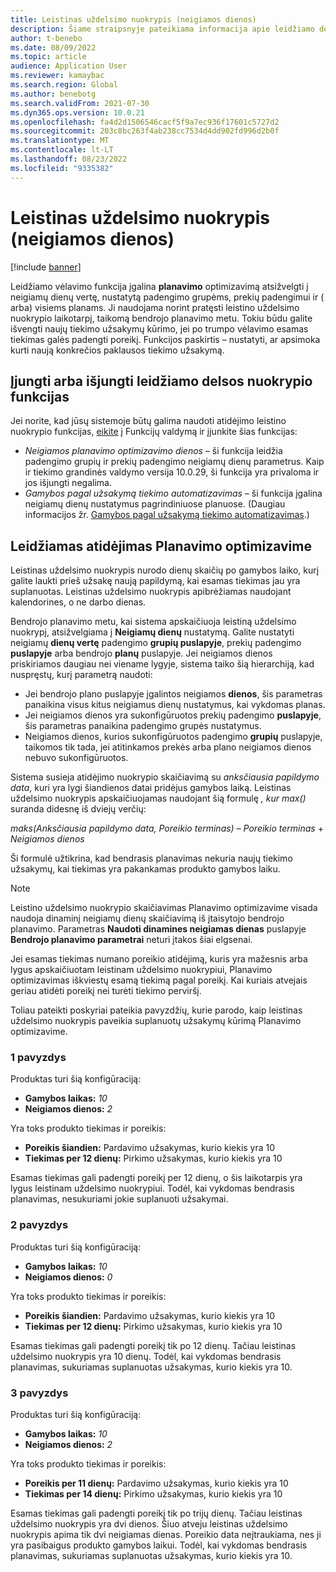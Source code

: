 ```yaml
---
title: Leistinas uždelsimo nuokrypis (neigiamos dienos)
description: Šiame straipsnyje pateikiama informacija apie leidžiamo delsos nuokrypio skaičiavimą ir apie tai, kaip jis veikia suplanuoto užsakymo kūrimą planavimo optimizavime.
author: t-benebo
ms.date: 08/09/2022
ms.topic: article
audience: Application User
ms.reviewer: kamaybac
ms.search.region: Global
ms.author: benebotg
ms.search.validFrom: 2021-07-30
ms.dyn365.ops.version: 10.0.21
ms.openlocfilehash: fa4d2d1506546cacf5f9a7ec936f17601c5727d2
ms.sourcegitcommit: 203c8bc263f4ab238cc7534d4dd902fd996d2b0f
ms.translationtype: MT
ms.contentlocale: lt-LT
ms.lasthandoff: 08/23/2022
ms.locfileid: "9335382"
---
```

# <a name="delay-tolerance-negative-days"></a>Leistinas uždelsimo nuokrypis (neigiamos dienos)

[!include [banner](../../includes/banner.md)]

Leidžiamo vėlavimo funkcija įgalina **planavimo** optimizavimą atsižvelgti į neigiamų dienų vertę, nustatytą padengimo grupėms, prekių padengimui ir ( arba) visiems planams. Ji naudojama norint pratęsti leistino uždelsimo nuokrypio laikotarpį, taikomą bendrojo planavimo metu. Tokiu būdu galite išvengti naujų tiekimo užsakymų kūrimo, jei po trumpo vėlavimo esamas tiekimas galės padengti poreikį. Funkcijos paskirtis – nustatyti, ar apsimoka kurti naują konkrečios paklausos tiekimo užsakymą.

## <a name="turn-delay-tolerance-features-on-or-off"></a>Įjungti arba išjungti leidžiamo delsos nuokrypio funkcijas

Jei norite, kad jūsų sistemoje būtų galima naudoti atidėjimo leistino nuokrypio funkcijas, [eikite](../../../fin-ops-core/fin-ops/get-started/feature-management/feature-management-overview.md) į Funkcijų valdymą ir įjunkite šias funkcijas:

- *Neigiamos planavimo optimizavimo dienos* – ši funkcija leidžia padengimo grupių ir prekių padengimo neigiamų dienų parametrus. Kaip ir tiekimo grandinės valdymo versija 10.0.29, ši funkcija yra privaloma ir jos išjungti negalima.
- *Gamybos pagal užsakymą tiekimo automatizavimas* – ši funkcija įgalina neigiamų dienų nustatymus pagrindiniuose planuose. (Daugiau informacijos žr. [Gamybos pagal užsakymą tiekimo automatizavimas](../make-to-order-supply-automation.md).)

## <a name="delay-tolerance-in-planning-optimization"></a>Leidžiamas atidėjimas Planavimo optimizavime

Leistinas uždelsimo nuokrypis nurodo dienų skaičių po gamybos laiko, kurį galite laukti prieš užsakę naują papildymą, kai esamas tiekimas jau yra suplanuotas. Leistinas uždelsimo nuokrypis apibrėžiamas naudojant kalendorines, o ne darbo dienas.

Bendrojo planavimo metu, kai sistema apskaičiuoja leistiną uždelsimo nuokrypį, atsižvelgiama į **Neigiamų dienų** nustatymą. Galite nustatyti neigiamų **dienų vertę** padengimo **grupių puslapyje**, prekių padengimo **puslapyje** arba bendrojo **planų** puslapyje. Jei neigiamos dienos priskiriamos daugiau nei viename lygyje, sistema taiko šią hierarchiją, kad nuspręstų, kurį parametrą naudoti:

- Jei bendrojo plano puslapyje įgalintos neigiamos **dienos**, šis parametras panaikina visus kitus neigiamus dienų nustatymus, kai vykdomas planas.
- Jei neigiamos dienos yra sukonfigūruotos prekių padengimo **puslapyje**, šis parametras panaikina padengimo grupės nustatymus.
- Neigiamos dienos, kurios sukonfigūruotos padengimo **grupių** puslapyje, taikomos tik tada, jei atitinkamos prekės arba plano neigiamos dienos nebuvo sukonfigūruotos.

Sistema susieja atidėjimo nuokrypio skaičiavimą su *anksčiausia papildymo data*, kuri yra lygi šiandienos datai pridėjus gamybos laiką. Leistinas uždelsimo nuokrypis apskaičiuojamas naudojant šią formulę *, kur max()* suranda didesnę iš dviejų verčių:

*maks(Anksčiausia papildymo data, Poreikio terminas)* – *Poreikio terminas* + *Neigiamos dienos*

Ši formulė užtikrina, kad bendrasis planavimas nekuria naujų tiekimo užsakymų, kai tiekimas yra pakankamas produkto gamybos laiku.

> [!NOTE]
> Leistino uždelsimo nuokrypio skaičiavimas Planavimo optimizavime visada naudoja dinaminį neigiamų dienų skaičiavimą iš įtaisytojo bendrojo planavimo. Parametras **Naudoti dinamines neigiamas dienas** puslapyje **Bendrojo planavimo parametrai** neturi įtakos šiai elgsenai.

Jei esamas tiekimas numano poreikio atidėjimą, kuris yra mažesnis arba lygus apskaičiuotam leistinam uždelsimo nuokrypiui, Planavimo optimizavimas iškviestų esamą tiekimą pagal poreikį. Kai kuriais atvejais geriau atidėti poreikį nei turėti tiekimo perviršį.

Toliau pateikti poskyriai pateikia pavyzdžių, kurie parodo, kaip leistinas uždelsimo nuokrypis paveikia suplanuotų užsakymų kūrimą Planavimo optimizavime.

### <a name="example-1"></a>1 pavyzdys

Produktas turi šią konfigūraciją:

- **Gamybos laikas:** *10*
- **Neigiamos dienos:** *2*

Yra toks produkto tiekimas ir poreikis:

- **Poreikis šiandien:** Pardavimo užsakymas, kurio kiekis yra 10
- **Tiekimas per 12 dienų:** Pirkimo užsakymas, kurio kiekis yra 10

Esamas tiekimas gali padengti poreikį per 12 dienų, o šis laikotarpis yra lygus leistinam uždelsimo nuokrypiui. Todėl, kai vykdomas bendrasis planavimas, nesukuriami jokie suplanuoti užsakymai.

### <a name="example-2"></a>2 pavyzdys

Produktas turi šią konfigūraciją:

- **Gamybos laikas:** *10*
- **Neigiamos dienos:** *0*

Yra toks produkto tiekimas ir poreikis:

- **Poreikis šiandien:** Pardavimo užsakymas, kurio kiekis yra 10
- **Tiekimas per 12 dienų:** Pirkimo užsakymas, kurio kiekis yra 10

Esamas tiekimas gali padengti poreikį tik po 12 dienų. Tačiau leistinas uždelsimo nuokrypis yra 10 dienų. Todėl, kai vykdomas bendrasis planavimas, sukuriamas suplanuotas užsakymas, kurio kiekis yra 10.

### <a name="example-3"></a>3 pavyzdys

Produktas turi šią konfigūraciją:

- **Gamybos laikas:** *10*
- **Neigiamos dienos:** *2*

Yra toks produkto tiekimas ir poreikis:

- **Poreikis per 11 dienų:** Pardavimo užsakymas, kurio kiekis yra 10
- **Tiekimas per 14 dienų:** Pirkimo užsakymas, kurio kiekis yra 10

Esamas tiekimas gali padengti poreikį tik po trijų dienų. Tačiau leistinas uždelsimo nuokrypis yra dvi dienos. Šiuo atveju leistinas uždelsimo nuokrypis apima tik dvi neigiamas dienas. Poreikio data neįtraukiama, nes ji yra pasibaigus produkto gamybos laikui. Todėl, kai vykdomas bendrasis planavimas, sukuriamas suplanuotas užsakymas, kurio kiekis yra 10.
